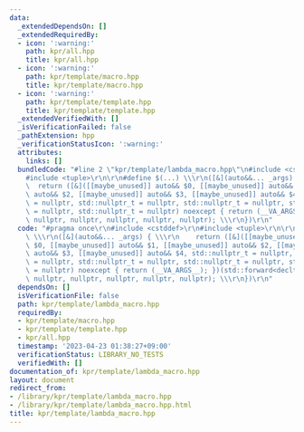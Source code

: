 ```yaml
---
data:
  _extendedDependsOn: []
  _extendedRequiredBy:
  - icon: ':warning:'
    path: kpr/all.hpp
    title: kpr/all.hpp
  - icon: ':warning:'
    path: kpr/template/macro.hpp
    title: kpr/template/macro.hpp
  - icon: ':warning:'
    path: kpr/template/template.hpp
    title: kpr/template/template.hpp
  _extendedVerifiedWith: []
  _isVerificationFailed: false
  _pathExtension: hpp
  _verificationStatusIcon: ':warning:'
  attributes:
    links: []
  bundledCode: "#line 2 \"kpr/template/lambda_macro.hpp\"\n#include <cstddef>\r\n\
    #include <tuple>\r\n\r\n#define $(...) \\\r\n([&](auto&&... _args) { \\\r\n  \
    \  return ([&]([[maybe_unused]] auto&& $0, [[maybe_unused]] auto&& $1, [[maybe_unused]]\
    \ auto&& $2, [[maybe_unused]] auto&& $3, [[maybe_unused]] auto&& $4, std::nullptr_t\
    \ = nullptr, std::nullptr_t = nullptr, std::nullptr_t = nullptr, std::nullptr_t\
    \ = nullptr, std::nullptr_t = nullptr) noexcept { return (__VA_ARGS__); })(std::forward<decltype(_args)>(_args)...,\
    \ nullptr, nullptr, nullptr, nullptr, nullptr); \\\r\n})\r\n"
  code: "#pragma once\r\n#include <cstddef>\r\n#include <tuple>\r\n\r\n#define $(...)\
    \ \\\r\n([&](auto&&... _args) { \\\r\n    return ([&]([[maybe_unused]] auto&&\
    \ $0, [[maybe_unused]] auto&& $1, [[maybe_unused]] auto&& $2, [[maybe_unused]]\
    \ auto&& $3, [[maybe_unused]] auto&& $4, std::nullptr_t = nullptr, std::nullptr_t\
    \ = nullptr, std::nullptr_t = nullptr, std::nullptr_t = nullptr, std::nullptr_t\
    \ = nullptr) noexcept { return (__VA_ARGS__); })(std::forward<decltype(_args)>(_args)...,\
    \ nullptr, nullptr, nullptr, nullptr, nullptr); \\\r\n})\r\n"
  dependsOn: []
  isVerificationFile: false
  path: kpr/template/lambda_macro.hpp
  requiredBy:
  - kpr/template/macro.hpp
  - kpr/template/template.hpp
  - kpr/all.hpp
  timestamp: '2023-04-23 01:38:27+09:00'
  verificationStatus: LIBRARY_NO_TESTS
  verifiedWith: []
documentation_of: kpr/template/lambda_macro.hpp
layout: document
redirect_from:
- /library/kpr/template/lambda_macro.hpp
- /library/kpr/template/lambda_macro.hpp.html
title: kpr/template/lambda_macro.hpp
---
```

